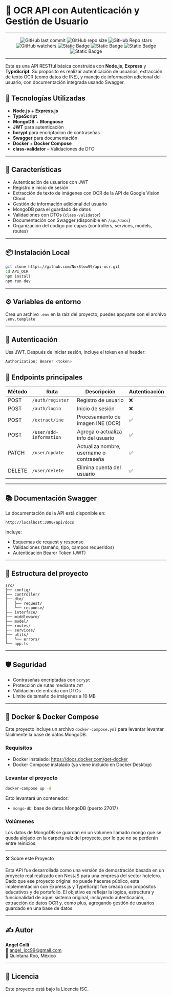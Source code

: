 # 🧠 OCR API con Autenticación y Gestión de Usuario

---

<p align="center">
<img alt="GitHub last commit" src="https://img.shields.io/github/last-commit/NoxSlow99/api-ocr?style=plastic">

<img alt="GitHub repo size" src="https://img.shields.io/github/repo-size/NoxSlow99/api-ocr?style=plastic">

<img alt="GitHub Repo stars" src="https://img.shields.io/github/stars/NoxSlow99/api-ocr?style=plastic&logo=GitHub">

<img alt="GitHub watchers" src="https://img.shields.io/github/watchers/NoxSlow99/api-ocr?style=plastic&logo=GitHub">

<img alt="Static Badge" src="https://img.shields.io/badge/TypeScript-%233178C6?style=plastic&logo=typescript">

<img alt="Static Badge" src="https://img.shields.io/badge/MongoDB-%23%2347A248?style=plastic&logo=mongodb">

<img alt="Static Badge" src="https://img.shields.io/badge/Node.js-%235FA04E?style=plastic&logo=node.js">

<img alt="Static Badge" src="https://img.shields.io/badge/Docker-%232496ED?style=plastic&logo=docker">

</p>

---

Esta es una API RESTful básica construida con **Node.js**, **Express** y **TypeScript**. Su propósito es realizar autenticación de usuarios, extracción de texto OCR (como datos de INE), y manejo de información adicional del usuario, con documentación integrada usando Swagger.

## 🚀 Tecnologías Utilizadas

- **Node.js** + **Express.js**
- **TypeScript**
- **MongoDB** + **Mongoose**
- **JWT** para autenticación
- **bcrypt** para encriptacion de contraseñas
- **Swagger** para documentación
- **Docker** + **Docker Compose**
- **class-validator** – Validaciones de DTO

---

## 🚀 Características

- Autenticación de usuarios con JWT
- Registro e inicio de sesión
- Extracción de texto de imágenes con OCR de la API de Google Vision Cloud
- Gestión de información adicional del usuario
- MongoDB para el guardado de datos
- Validaciones con DTOs (`class-validator`)
- Documentación con Swagger (disponible en `/api/docs`)
- Organización del código por capas (controllers, services, models, routes)

---

## 📦 Instalación Local

```bash
git clone https://github.com/NoxSlow99/api-ocr.git
cd API_OCR
npm install
npm run dev
```

---

## ⚙️ Variables de entorno

Crea un archivo `.env` en la raíz del proyecto, puedes apoyarte con el archivo `.env.template`

---

## 🔐 Autenticación

Usa JWT. Después de iniciar sesión, incluye el token en el header:

```bash
Authorization: Bearer <token>
```

## 📌 Endpoints principales

| Método | Ruta                    | Descripción                            | Autenticación |
|--------|-------------------------|----------------------------------------|----------------|
| POST   | `/auth/register`        | Registro de usuario                    | ❌             |
| POST   | `/auth/login`           | Inicio de sesión                       | ❌             |
| POST   | `/extract/ine`          | Procesamiento de imagen INE (OCR)      | ✅             |
| POST   | `/user/add-information` | Agrega o actualiza info del usuario    | ✅             |
| PATCH  | `/user/update`          | Actualiza nombre, username o contraseña| ✅             |
| DELETE | `/user/delete`          | Elimina cuenta del usuario             | ✅             |

---

## 📚 Documentación Swagger

La documentación de la API está disponible en:

```
http://localhost:3000/api/docs
```

Incluye:
- Esquemas de request y response
- Validaciones (tamaño, tipo, campos requeridos)
- Autenticación Bearer Token (JWT)

---

## 🧱 Estructura del proyecto

```
src/
├── config/
├── controller/
├── dto/
│   ├── request/
│   └── response/
├── interface/
├── middleware/
├── model/
├── routes/
├── services/
├── utils/
│   └── errors/
└── app.ts
```

---

## 🛡️ Seguridad

- Contraseñas encriptadas con `bcrypt`
- Protección de rutas mediante `JWT`
- Validación de entrada con DTOs
- Límite de tamaño de imágenes a 10 MB

---

## 🐳 Docker & Docker Compose

Este proyecto incluye un archivo `docker-compose.yml` para levantar levantar fácilmente la base de datos MongoDB.

### Requisitos

- Docker instalado: https://docs.docker.com/get-docker
- Docker Compose instalado (ya viene incluido en Docker Desktop)

### Levantar el proyecto

```bash
docker-compose up -d
```

Esto levantará un contenedor:

- `mongo-db`: base de datos MongoDB (puerto 27017)

### Volúmenes

Los datos de MongoDB se guardan en un volumen llamado mongo que se queda alojado en la carpeta raíz del proyecto, por lo que no se perderán entre reinicios.

---

🛠️ Sobre este Proyecto

Esta API fue desarrollada como una versión de demostración basada en un proyecto real realizado con NestJS para una empresa del sector hotelero. Dado que ese proyecto original no puede hacerse público, esta implementación con Express.js y TypeScript fue creada con propósitos educativos y de portafolio. El objetivo es reflejar la lógica, estructura y funcionalidad de aquel sistema original, incluyendo autenticación, extracción de datos OCR y, como plus, agregando gestión de usuarios guardado en una base de datos.

---

## ✍️ Autor

**Angel Colli**  
📧 angel_jcc99@gmail.com  
📍 Quintana Roo, México

---

## 📝 Licencia

Este proyecto está bajo la Licencia ISC.

